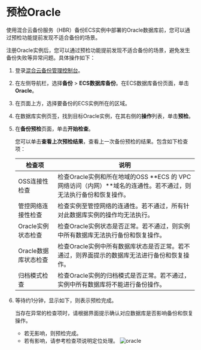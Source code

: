 # 预检Oracle

使用混合云备份服务（HBR）备份ECS实例中部署的Oracle数据库前，您可以通过预检功能提前发现不适合备份的场景。

注册Oracle实例后，您可以通过预检功能提前发现不适合备份的场景，避免发生备份失败等异常问题。具体操作如下：

1.  登录[混合云备份管理控制台](https://hbr.console.aliyun.com)。

2.  在左侧导航栏，选择**备份** \> **ECS数据库备份**。在ECS数据库备份页面，单击**Oracle**。

3.  在页面上方，选择要备份的ECS实例所在的区域。

4.  在数据库实例页签，找到目标Oracle实例，在其右侧的**操作**列表，单击**预检**。

5.  在**备份预检**页面，单击**开始检查**。

    您可以单击**查看上次预检结果**，查看上一次备份预检的结果。包含如下检查项：

    |检查项|说明|
    |---|--|
    |OSS连接性检查|检查Oracle实例和所在地域的OSS **ECS 的 VPC 网络访问（内网）**域名的连通性。若不通过，则无法执行备份和恢复操作。|
    |管控网络连接性检查|检查实例至管控网络的连通性。若不通过，所有针对此数据库实例的操作均无法执行。|
    |Oracle实例状态检查|检查Oracle实例状态是否正常。若不通过，则实例中所有数据库无法执行备份和恢复操作。|
    |Oracle数据库状态检查|检查Oracle实例中所有数据库状态是否正常。若不通过，则界面提示的数据库无法进行备份和恢复操作。|
    |归档模式检查|检查Oracle实例的归档模式是否正常。若不通过，实例中所有数据库将不能进行备份操作。|

6.  等待约1分钟，显示如下，则表示预检完成。

    当存在异常的检查项时，请根据界面提示确认对应数据库是否影响备份和恢复操作。

    -   若无影响，则预检完成。
    -   若有影响，请参考检查项说明定位处理。
    ![oracle](https://static-aliyun-doc.oss-accelerate.aliyuncs.com/assets/img/zh-CN/4308725161/p247035.png)


